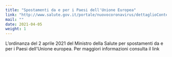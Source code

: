```yaml
---
title: "Spostamenti da e per i Paesi dell'Unione Europea"
link: "http://www.salute.gov.it/portale/nuovocoronavirus/dettaglioContenutiNuovoCoronavirus.jsp?lingua=italiano&id=5411&area=nuovoCoronavirus&menu=vuoto"
mail: ""
date: 2021-04-05
weight: 1
---
```


L’ordinanza del 2 aprile 2021 del Ministro della Salute per spostamenti da e per i Paesi dell'Unione europea. Per maggiori informazioni consulta il link 

